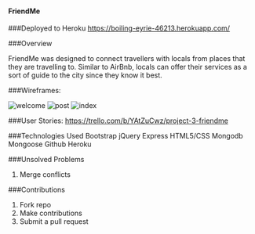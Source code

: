#### FriendMe
###Deployed to Heroku
https://boiling-eyrie-46213.herokuapp.com/

###Overview

FriendMe was designed to connect travellers with locals from places that they are travelling to. Similar to AirBnb, locals can offer their services as a sort of guide to the city since they know it best.

###Wireframes:

![welcome](https://cloud.githubusercontent.com/assets/10507838/13722162/0e3c2288-e7f0-11e5-9255-d1aa2bb6332a.png)
![post](https://cloud.githubusercontent.com/assets/10507838/13722161/0c78d022-e7f0-11e5-880c-5300df616684.png)
![index](https://cloud.githubusercontent.com/assets/10507838/13722163/0f8ea412-e7f0-11e5-8b29-93d5e57b02e3.png)

###User Stories: https://trello.com/b/YAtZuCwz/project-3-friendme

###Technologies Used
Bootstrap
jQuery
Express
HTML5/CSS
Mongodb
Mongoose
Github
Heroku


###Unsolved Problems
1. Merge conflicts

###Contributions
1. Fork repo
2. Make contributions
3. Submit a pull request 
